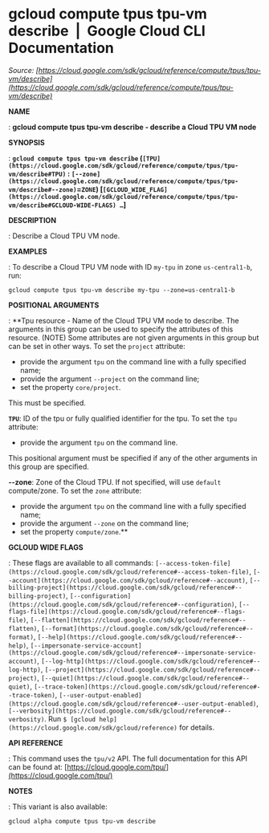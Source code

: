 # gcloud compute tpus tpu-vm describe  |  Google Cloud CLI Documentation

*Source: [https://cloud.google.com/sdk/gcloud/reference/compute/tpus/tpu-vm/describe](https://cloud.google.com/sdk/gcloud/reference/compute/tpus/tpu-vm/describe)*

**NAME**

: **gcloud compute tpus tpu-vm describe - describe a Cloud TPU VM node**

**SYNOPSIS**

: **`gcloud compute tpus tpu-vm describe` (`[TPU](https://cloud.google.com/sdk/gcloud/reference/compute/tpus/tpu-vm/describe#TPU)` : `[--zone](https://cloud.google.com/sdk/gcloud/reference/compute/tpus/tpu-vm/describe#--zone)`=`ZONE`) [`[GCLOUD_WIDE_FLAG](https://cloud.google.com/sdk/gcloud/reference/compute/tpus/tpu-vm/describe#GCLOUD-WIDE-FLAGS) …`]**

**DESCRIPTION**

: Describe a Cloud TPU VM node.

**EXAMPLES**

: To describe a Cloud TPU VM node with ID `my-tpu` in zone
`us-central1-b`, run:

```
gcloud compute tpus tpu-vm describe my-tpu --zone=us-central1-b
```

**POSITIONAL ARGUMENTS**

: **Tpu resource - Name of the Cloud TPU VM node to describe. The arguments in this
group can be used to specify the attributes of this resource. (NOTE) Some
attributes are not given arguments in this group but can be set in other ways.
To set the `project` attribute:

- provide the argument `tpu` on the command line with a fully specified
name;
- provide the argument `--project` on the command line;
- set the property `core/project`.

This must be specified.

**`TPU`**:
ID of the tpu or fully qualified identifier for the tpu.
To set the `tpu` attribute:

- provide the argument `tpu` on the command line.

This positional argument must be specified if any of the other arguments in this
group are specified.

**--zone**:
Zone of the Cloud TPU.
If not specified, will use `default` compute/zone.
To set the `zone` attribute:

- provide the argument `tpu` on the command line with a fully specified
name;
- provide the argument `--zone` on the command line;
- set the property `compute/zone`.**

**GCLOUD WIDE FLAGS**

: These flags are available to all commands: `[--access-token-file](https://cloud.google.com/sdk/gcloud/reference#--access-token-file)`,
`[--account](https://cloud.google.com/sdk/gcloud/reference#--account)`, `[--billing-project](https://cloud.google.com/sdk/gcloud/reference#--billing-project)`,
`[--configuration](https://cloud.google.com/sdk/gcloud/reference#--configuration)`,
`[--flags-file](https://cloud.google.com/sdk/gcloud/reference#--flags-file)`,
`[--flatten](https://cloud.google.com/sdk/gcloud/reference#--flatten)`, `[--format](https://cloud.google.com/sdk/gcloud/reference#--format)`, `[--help](https://cloud.google.com/sdk/gcloud/reference#--help)`, `[--impersonate-service-account](https://cloud.google.com/sdk/gcloud/reference#--impersonate-service-account)`,
`[--log-http](https://cloud.google.com/sdk/gcloud/reference#--log-http)`,
`[--project](https://cloud.google.com/sdk/gcloud/reference#--project)`, `[--quiet](https://cloud.google.com/sdk/gcloud/reference#--quiet)`, `[--trace-token](https://cloud.google.com/sdk/gcloud/reference#--trace-token)`, `[--user-output-enabled](https://cloud.google.com/sdk/gcloud/reference#--user-output-enabled)`,
`[--verbosity](https://cloud.google.com/sdk/gcloud/reference#--verbosity)`.
Run `$ [gcloud help](https://cloud.google.com/sdk/gcloud/reference)` for details.

**API REFERENCE**

: This command uses the `tpu/v2` API. The full documentation for this
API can be found at: [https://cloud.google.com/tpu/](https://cloud.google.com/tpu/)

**NOTES**

: This variant is also available:

```
gcloud alpha compute tpus tpu-vm describe
```